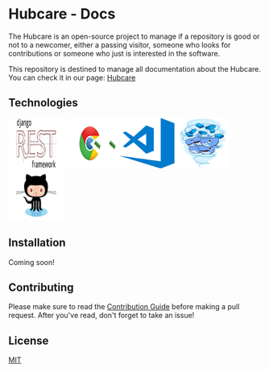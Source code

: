 # Hubcare - Docs

The Hubcare is an open-source project to manage if a repository is good or not to a newcomer, either a passing visitor, someone who looks for contributions or someone who just is interested in the software.

This repository is destined to manage all documentation about the Hubcare. You can check it in our page: [Hubcare](https://fga-eps-mds.github.io/2019.1-hubcare-docs/)


## Technologies

<img src="docs/images/icons/django-rest-framework.png" alt="DjangoRest" height="100" width="110"/><img src="docs/images/icons/chrome.gif" alt="Chrome" height="100" width="110"/><img src="docs/images/icons/vscode.png" alt="Vscode" height="100" width="110"/><img src="docs/images/icons/docker.gif" alt="Docker" height="100" width="110"/><img src="docs/images/icons/github.gif" alt="Github" height="100" width="110"/>

## Installation

Coming soon!

## Contributing

Please make sure to read the [Contribution Guide](.github/CONTRIBUTING.md) before making a pull request. After you've read, don't forget to take an issue!

## License

[MIT](./LICENSE)

